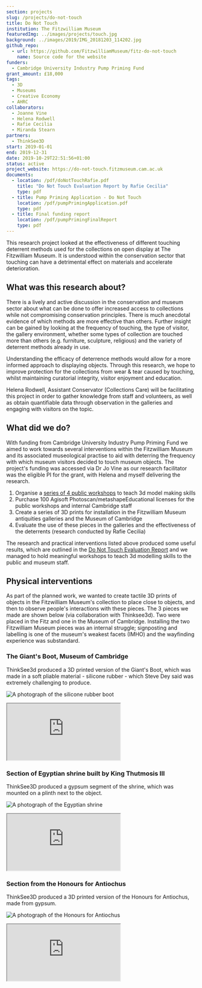 ```yaml
---
section: projects
slug: /projects/do-not-touch
title: Do Not Touch
institution: The Fitzwilliam Museum
featuredImg: ../images/projects/touch.jpg
background: ../images/2019/IMG_20181203_114202.jpg
github_repo:
  - url: https://github.com/FitzwilliamMuseum/fitz-do-not-touch
    name: Source code for the website
funders:
  - Cambridge University Industry Pump Priming Fund
grant_amount: £18,000
tags:
  - 3D
  - Museums
  - Creative Economy
  - AHRC
collaborators:
  - Joanne Vine
  - Helena Rodwell
  - Rafie Cecilia
  - Miranda Stearn
partners:
  - ThinkSee3D
start: 2019-01-01
end: 2019-12-31
date: 2019-10-29T22:51:56+01:00
status: active
project_website: https://do-not-touch.fitzmuseum.cam.ac.uk
documents:
  - location: /pdf/doNotTouchRafie.pdf
    title: "Do Not Touch Evaluation Report by Rafie Cecilia"
    type: pdf
  - title: Pump Priming Application - Do Not Touch
    location: /pdf/pumpPrimingApplication.pdf
    type: pdf
  - title: Final funding report
    location: /pdf/pumpPrimingFinalReport
    type: pdf
---
```

This research project looked at the effectiveness of different touching deterrent methods used for the collections on 
open display at The Fitzwilliam Museum. It is understood within the conservation sector that touching can have a 
detrimental effect on materials and accelerate deterioration. 

## What was this research about? 

There is a lively and active discussion in the conservation and museum sector about what can be done to offer increased 
access to collections while not compromising conservation principles. There is much anecdotal evidence of which methods 
are more effective than others. Further insight can be gained by looking at the frequency of touching, the type of visitor, 
the gallery environment, whether some types of collection are touched more than others (e.g. furniture, sculpture, 
religious) and the variety of deterrent methods already in use.

Understanding the efficacy of deterrence methods would allow for a more informed approach to displaying objects. Through 
this research, we hope to improve protection for the collections from wear & tear caused by touching, whilst maintaining 
curatorial integrity, visitor enjoyment and education.

Helena Rodwell, Assistant Conservator (Collections Care) will be facilitating this project in order to gather knowledge 
from staff and volunteers, as well as obtain quantifiable data through observation in the galleries and engaging with 
visitors on the topic.

## What did we do?

With funding from Cambridge University Industry Pump Priming Fund we aimed to work towards several interventions within 
the Fitzwilliam Museum and its associated museological practise to aid with deterring the frequency with which museum visitors
decided to touch museum objects. The project's funding was accessed via Dr Jo Vine as our research facilitator was 
the eligible PI for the grant, with Helena and myself delivering the research.

1. Organise a [series of 4 public workshops](/projects/pump-priming) to teach 3d model making skills
2. Purchase 100 Agisoft Photoscan/metashapeEducational licenses for the public workshops and internal Cambridge staff
3. Create a series of 3D prints for installation in the Fitzwilliam Museum antiquities galleries and the Museum of Cambridge 
4. Evaluate the use of these pieces in the galleries and the effectiveness of the deterrents (research conducted by Rafie Cecilia)

The research and practical interventions listed above produced some useful results, which are outlined in the [Do Not Touch Evaluation Report](/doNotTouchRafie.pdf) 
and we managed to hold meaningful workshops to teach 3d modelling skills to the public and museum staff. 

## Physical interventions

As part of the planned work, we wanted to create tactile 3D prints of objects in the Fitzwilliam Museum's collection to
place close to objects, and then to observe people's interactions with these pieces. The 3 pieces we made are shown below (via collaboration with Thinksee3d). Two 
were placed in the Fitz and one in the Museum of Cambridge. Installing the two Fitzwilliam Museum pieces was an internal struggle; signposting and 
labelling is one of the museum's weakest facets (IMHO) and the wayfinding experience was substandard. 

### The Giant's Boot, Museum of Cambridge 

ThinkSee3d produced a 3D printed version of the Giant's Boot, which was made in a soft pliable material - silicone rubber - 
which Steve Dey said was extremely challenging to produce.

![A photograph of the silicone rubber boot](../images/2019/IMG_20190719_094927.jpg)

<div class="ratio-16x9 ratio my-3">
    <iframe title="The Giant's Boot - Museum of Cambridge"  allowfullscreen mozallowfullscreen="true" webkitallowfullscreen="true" allow="autoplay; fullscreen; xr-spatial-tracking" xr-spatial-tracking execution-while-out-of-viewport execution-while-not-rendered web-share src="https://sketchfab.com/models/aa6ca7746b6d4e9cb02804f9a9d929ea/embed"> </iframe>
</div>

### Section of Egyptian shrine built by King Thutmosis III

ThinkSee3D produced a gypsum segment of the shrine, which was mounted on a plinth next to the object. 

![A photograph of the Egyptian shrine](../images/2019/heb-3d.jpg)

<div class="ratio-16x9 ratio my-3">
    <iframe title="Egyptian shrine built by King Thutmosis III"  allowfullscreen mozallowfullscreen="true" webkitallowfullscreen="true" allow="autoplay; fullscreen; xr-spatial-tracking" xr-spatial-tracking execution-while-out-of-viewport execution-while-not-rendered web-share src="https://sketchfab.com/models/c1cb479061e54e41bfdfcbf6b1c32a69/embed"> </iframe>
</div>

###  Section from the Honours for Antiochus

ThinkSee3D produced a 3D printed version of the Honours for Antiochus, made from gypsum. 

![A photograph of the Honours for Antiochus](../images/2019/honours-3d.jpg)

<div class="ratio-16x9 ratio my-3">
    <iframe title="Honours for Antiochus"  allowfullscreen mozallowfullscreen="true" webkitallowfullscreen="true" allow="autoplay; fullscreen; xr-spatial-tracking" xr-spatial-tracking execution-while-out-of-viewport execution-while-not-rendered web-share src="https://sketchfab.com/models/5704545fad3c46a7a58f11e18c342834/embed"> </iframe>
</div>